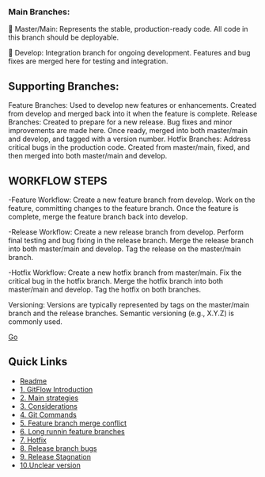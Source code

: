 ### Main Branches:

:angel: Master/Main: Represents the stable, production-ready code. All code in this branch should be deployable.

:angel: Develop: Integration branch for ongoing development. Features and bug fixes are merged here for testing and integration.

## Supporting Branches:
Feature Branches: Used to develop new features or enhancements. Created from develop and merged back into it when the feature is complete.
Release Branches: Created to prepare for a new release. Bug fixes and minor improvements are made here. Once ready, merged into both master/main and develop, and tagged with a version number.
Hotfix Branches: Address critical bugs in the production code. Created from master/main, fixed, and then merged into both master/main and develop.

## WORKFLOW STEPS

-Feature Workflow:
Create a new feature branch from develop.
Work on the feature, committing changes to the feature branch.
Once the feature is complete, merge the feature branch back into develop.

-Release Workflow:
Create a new release branch from develop.
Perform final testing and bug fixing in the release branch.
Merge the release branch into both master/main and develop.
Tag the release on the master/main branch.

-Hotfix Workflow:
Create a new hotfix branch from master/main.
Fix the critical bug in the hotfix branch.
Merge the hotfix branch into both master/main and develop.
Tag the hotfix on both branches.

Versioning:
Versions are typically represented by tags on the master/main branch and the release branches. Semantic versioning (e.g., X.Y.Z) is commonly used.

[Go](considerations.md)

## Quick Links

- [Readme](README.md)
- [1. GitFlow Introduction](GitFlowIntroduction.md)
- [2. Main strategies](Mainstrategies.md)
- [3. Considerations](considerations.md)
- [4. Git Commands](GitCommands.md)
- [5. Feature branch merge conflict](featureBranchMergeConflict.md)
- [6. Long runnin feature branches](longrunninFeatureBranches.md)
- [7. Hotfix](mergingHotFixintoDevelo.md)
- [8. Release branch bugs](releaseBranchBugs.md)
- [9. Release Stagnation](releaseStagnation.md)
- [10.Unclear version](unclearVersioning.md)